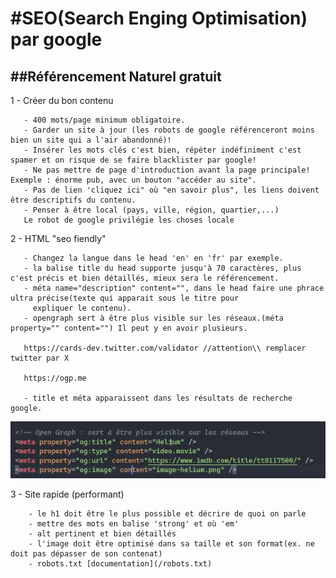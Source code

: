 #SEO(Search Enging Optimisation) par google
===========================================

##Référencement Naturel gratuit
-------------------------------

1 - Créer du bon contenu

       - 400 mots/page minimum obligatoire.
       - Garder un site à jour (les robots de google référenceront moins bien un site qui a l'air abandonné)!
       - Insérer les mots clés c'est bien, répéter indéfiniment c'est spamer et on risque de se faire blacklister par google!
       - Ne pas mettre de page d'introduction avant la page principale! Exemple : énorme pub, avec un bouton "accéder au site".
       - Pas de lien 'cliquez ici" où "en savoir plus", les liens doivent être descriptifs du contenu. 
       - Penser à être local (pays, ville, région, quartier,...)
       Le robot de google privilégie les choses locale

2 - HTML "seo fiendly"

       - Changez la langue dans le head 'en' en 'fr' par exemple.
       - la balise title du head supporte jusqu'à 70 caractères, plus c'est précis et bien détaillés, mieux sera le référencement.
       - méta name="description" content="", dans le head faire une phrace ultra précise(texte qui apparait sous le titre pour 
         expliquer le contenu).
       - opengraph sert à être plus visible sur les réseaux.(méta property="" content="") Il peut y en avoir plusieurs. 
       
       https://cards-dev.twitter.com/validator //attention\\ remplacer twitter par X 

       https://ogp.me

       - title et méta apparaissent dans les résultats de recherche google.
       
![OpenGraph](image.png)

3 - Site rapide (performant)

        - le h1 doit être le plus possible et décrire de quoi on parle
        - mettre des mots en balise 'strong' et où 'em'
        - alt pertinent et bien détaillés
        - l'image doit être optimisé dans sa taille et son format(ex. ne doit pas dépasser de son contenat)
        - robots.txt [documentation](/robots.txt)